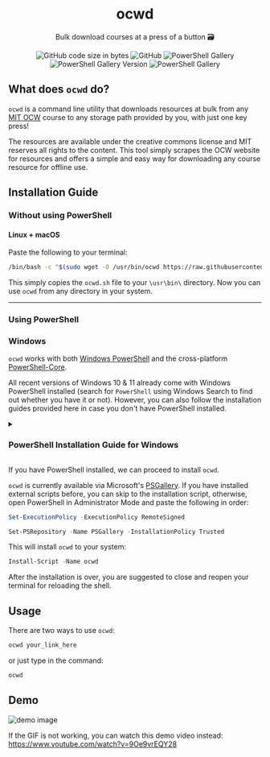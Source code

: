<p align="center">
    <h1 align="center">ocwd</h1>
    <p align = "center">Bulk download courses at a press of a button 🗃️</p>
</p>
<p align="center" >
   <img alt="GitHub code size in bytes" src="https://img.shields.io/github/languages/code-size/amkhrjee/ocwd">
    <img alt="GitHub" src="https://img.shields.io/github/license/amkhrjee/ocwd">
    <img alt="PowerShell Gallery" src="https://img.shields.io/powershellgallery/p/ocwd?color=white">
    <img alt="PowerShell Gallery Version" src="https://img.shields.io/powershellgallery/v/ocwd">
    <img alt="PowerShell Gallery" src="https://img.shields.io/powershellgallery/dt/ocwd">
</p>

## What does `ocwd` do?
`ocwd` is a command line utility that downloads resources at bulk from any [MIT OCW](https://ocw.mit.edu/) course to any storage path provided by you, with just one key press! 

The resources are available under the creative commons license and MIT reserves all rights to the content. This tool simply scrapes the OCW website for resources and offers a simple and easy way for downloading any course resource for offline use.
## Installation Guide
### Without using PowerShell
#### Linux + macOS
Paste the following to your terminal:
```sh
/bin/bash -c "$(sudo wget -O /usr/bin/ocwd https://raw.githubusercontent.com/amkhrjee/ocwd/main/ocwd.sh && sudo chmod +x ocwd)"
```

This simply copies the `ocwd.sh` file to your `\usr\bin\` directory. Now you can use `ocwd` from any directory in your system.

<hr>

### Using PowerShell
### Windows
`ocwd` works with both [Windows PowerShell](https://learn.microsoft.com/en-us/powershell/scripting/windows-powershell/install/installing-windows-powershell?view=powershell-7.3) and the cross-platform [PowerShell-Core](https://learn.microsoft.com/en-us/powershell/scripting/overview?view=powershell-7.3). 

All recent versions of Windows 10 & 11 already come with Windows PowerShell installed (search for `PowerShell` using Windows Search to find out whether you have it or not). However, you can also follow the installation guides provided here in case you don't have PowerShell installed. 

<details>
<summary>
 <h3>PowerShell Installation Guide for Windows</h3> 
</summary>
PowerShell comes in two flavours - PowerShell Windows and PowerShell-Core. You are recommened to download PS-Core, as it is the one in active development by Microsoft and thus have the latest features. `ocwd` downloads work faster with PS-Core (thanks to multi-threading!)

<br>

### PowerShell Core Installation Guide
You can read the official installtion guide here.

PowerShell Core is a cross-platform version of PowerShell that is open-source and available on Windows, macOS, and Linux. Here is a guide to install PowerShell Core on your system:

1. First, visit the following link to download the latest version of PowerShell Core: https://github.com/powershell/powershell/releases

2. Select the appropriate download link for your system. For example, if you are running Windows, select the MSI installer link. If you are running macOS or Linux, select the appropriate package for your system.

3. Once the download is complete, open the installer file and follow the prompts to install PowerShell Core on your system.

4. Once the installation is complete, you can launch PowerShell Core by opening a terminal window and typing `pwsh`.

To verify that PowerShell Core has been installed correctly, you can run the following command:

```ps1
$PSVersionTable
```
This should display information about the version of PowerShell Core that you have installed.

That's it! You have now installed PowerShell Core on your system. You can start using PowerShell Core by typing commands into the terminal window.

### Windows PowerShell Installation Guide

Windows PowerShell is a command-line shell and scripting language that is included with Windows by default. Here is a guide to install Windows PowerShell:

1. Check if Windows PowerShell is already installed on your system. To do this, open the Start menu and search for "PowerShell". If PowerShell is installed, you should see it listed in the search results.

2. If Windows PowerShell is not installed on your system, you can install it by following these steps:

#### On Windows 10/11:

- Go to the Start menu and select "Settings".
- Select "Apps" from the settings menu.
- Click on "Apps & features" from the left menu.
- Click on the "Manage optional features" button.
- Click on the "Add a feature" button.
- Scroll down the list of features and select "Windows PowerShell".
- Click the "Install" button to begin the installation process.

#### On Windows 7:

- Go to the following link to download the Windows Management Framework (WMF) installer: https://www.microsoft.com/en-us/download/details.aspx?id=54616
- Once the download is complete, open the installer file and follow the prompts to install WMF on your system. This will install Windows PowerShell on your system.

3. Once the installation is complete, you can launch Windows PowerShell by opening the Start menu and searching for "PowerShell".

4. To verify that Windows PowerShell has been installed correctly, you can run the following command:
```ps1
$PSVersionTable
```

This should display information about the version of Windows PowerShell that you have installed.

That's it! You have now installed Windows PowerShell on your system. You can start using Windows PowerShell by typing commands into the terminal window.
</details>

If you have PowerShell installed, we can proceed to install `ocwd`.

`ocwd` is currently available via Microsoft's [PSGallery](https://www.powershellgallery.com/packages/ocwd/2.5.0). If you have installed external scripts before, you can skip to the installation script, otherwise, open PowerShell in Administrator Mode and paste the following in order: 

```ps1
Set-ExecutionPolicy -ExecutionPolicy RemoteSigned
```
```ps1
Set-PSRepository -Name PSGallery -InstallationPolicy Trusted
```
This will install `ocwd` to your system:
```ps1
Install-Script -Name ocwd
```

After the installation is over, you are suggested to close and reopen your terminal for reloading the shell.



## Usage
There are two ways to use `ocwd`:
```ps1
ocwd your_link_here
```
or just type in the command:
```ps1
ocwd
```
## Demo 
<!-- <img src="https://i.imgur.com/ODutHXm.gif" /> -->

![demo image](https://i.imgur.com/1yPPAng.png)

If the GIF is not working, you can watch this demo  video instead: https://www.youtube.com/watch?v=9Oe9vrEQY28
